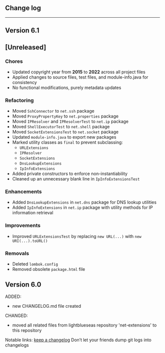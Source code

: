 ## Change log
----------------------

Version 6.1
-------------

## [Unreleased]

### Chores
- Updated copyright year from **2015** to **2022** across all project files
- Applied changes to source files, test files, and module-info.java for consistency
- No functional modifications, purely metadata updates

### Refactoring
- Moved `SshConnector` to `net.ssh` package
- Moved `ProxyPropertyKey` to `net.properties` package
- Moved `IPResolver` and `IPResolverTest` to `net.ip` package
- Moved `ShellExecutorTest` to `net.shell` package
- Moved `SocketExtensionsTest` to `net.socket` package
- Updated `module-info.java` to export new packages
- Marked utility classes as `final` to prevent subclassing:
    - `URLExtensions`
    - `IPResolver`
    - `SocketExtensions`
    - `DnsLookupExtensions`
    - `IpInfoExtensions`
- Added private constructors to enforce non-instantiability
- Cleaned up an unnecessary blank line in `IpInfoExtensionsTest`

### Enhancements
- Added `DnsLookupExtensions` in `net.dns` package for DNS lookup utilities
- Added `IpInfoExtensions` in `net.ip` package with utility methods for IP information retrieval

### Improvements
- Improved `URLExtensionsTest` by replacing `new URL(...)` with `new URI(...).toURL()`

### Removals
- Deleted `lombok.config`
- Removed obsolete `package.html` file

Version 6.0
-------------

ADDED:

- new CHANGELOG.md file created

CHANGED:

- moved all related files from lightblueseas repository 'net-extensions' to this repository

Notable links:
[keep a changelog](http://keepachangelog.com/en/1.0.0/) Don’t let your friends dump git logs into changelogs
